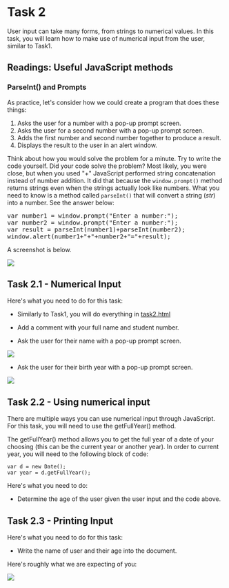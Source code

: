 # Task 2

User input can take many forms, from strings to numerical values. In this task, you will learn how to make use of numerical input from the user, similar to Task1.

## Readings: Useful JavaScript methods

### ParseInt() and Prompts

As practice, let's consider how we could create a program that does these things:

1. Asks the user for a number with a pop-up prompt screen.
1. Asks the user for a second number with a pop-up prompt screen.
1. Adds the first number and second number together to produce a result.
1. Displays the result to the user in an alert window.

Think about how you would solve the problem for a minute.
Try to write the code yourself. Did your code solve the problem?
Most likely, you were close, but when you used "+" JavaScript performed string concatenation instead of number addition.
It did that because the `window.prompt()` method returns strings even when the strings actually look like numbers.
What you need to know is a method called `parseInt()` that will convert a string (*str*) into a number. See the answer below:

<pre>var number1 = window.prompt("Enter a number:");
var number2 = window.prompt("Enter a number:");
var result = parseInt(number1)+parseInt(number2);
window.alert(number1+"+"+number2+"="+result);
</pre>

A screenshot is below.

<img src="images/parseInt_solution.png">

## Task 2.1 - Numerical Input

Here's what you need to do for this task:

- Similarly to Task1, you will do everything in <a href="task2/task2.html">task2.html</a>

- Add a comment with your full name and student number.

- Ask the user for their name with a pop-up prompt screen.

<img src="images/p1.png">

- Ask the user for their birth year with a pop-up prompt screen.

<img src="images/p2.png">

## Task 2.2 - Using numerical input

There are multiple ways you can use numerical input through JavaScript. For this task, you will need to use the getFullYear() method.

The getFullYear() method allows you to get the full year of a date of your choosing (this can be the current year or another year). In order to current year, you will need to the following block of code:

```
var d = new Date();
var year = d.getFullYear();
```

Here's what you need to do:

-  Determine the age of the user given the user input and the code above.

## Task 2.3 - Printing Input

Here's what you need to do for this task:

- Write the name of user and their age into the document.

Here's roughly what we are expecting of you:

<img src="images/task3_output.png"/>
